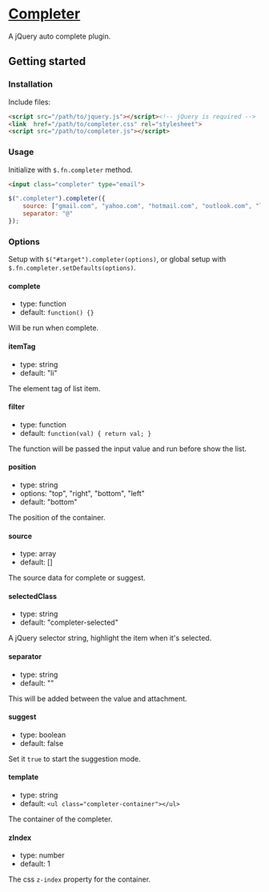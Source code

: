 # [Completer](http://fengyuanchen.github.io/completer)

A jQuery auto complete plugin.


## Getting started

### Installation

Include files:

```html
<script src="/path/to/jquery.js"></script><!-- jQuery is required -->
<link  href="/path/to/completer.css" rel="stylesheet">
<script src="/path/to/completer.js"></script>
```

### Usage

Initialize with `$.fn.completer` method.

```html
<input class="completer" type="email">
```

```javascript
$(".completer").completer({
    source: ["gmail.com", "yahoo.com", "hotmail.com", "outlook.com", "live.com", "aol.com"],
    separator: "@"
});
```

### Options

Setup with `$("#target").completer(options)`, or global setup with `$.fn.completer.setDefaults(options)`.

#### complete

* type: function
* default: `function() {}`

Will be run when complete.

#### itemTag

* type: string
* default: "li"

The element tag of list item.

#### filter

* type: function
* default: `function(val) { return val; }`

The function will be passed the input value and run before show the list.

#### position

* type: string
* options: "top", "right", "bottom", "left"
* default: "bottom"

The position of the container.

#### source

* type: array
* default: []

The source data for complete or suggest.

#### selectedClass

* type: string
* default: "completer-selected"

A jQuery selector string, highlight the item when it's selected.

#### separator

* type: string
* default: ""

This will be added between the value and attachment.

#### suggest

* type: boolean
* default: false

Set it `true` to start the suggestion mode.

#### template

* type: string
* default: `<ul class="completer-container"></ul>`

The container of the completer.

#### zIndex

* type: number
* default: 1

The css `z-index` property for the container.
